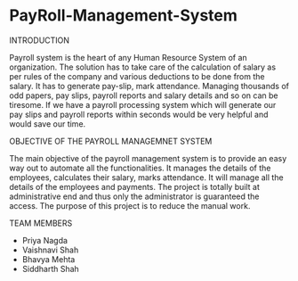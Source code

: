 # PayRoll-Management-System

INTRODUCTION

Payroll system is the heart of any Human Resource System of an organization. The solution has to take care of the calculation of salary as per rules
of the company and various deductions to be done from the salary. It has to generate pay-slip, mark attendance. Managing thousands of odd papers, 
pay slips, payroll reports and salary details and so on can be tiresome. If we have a payroll processing system which will generate our pay slips 
and payroll reports within seconds would be very helpful and would save our time.

OBJECTIVE OF THE PAYROLL MANAGEMNET SYSTEM

The main objective of the payroll management system is to provide an easy way out to automate all the functionalities.
It manages the details of the employees, calculates their salary, marks attendance. 
It will manage all the details of the employees and payments. 
The project is totally built at administrative end and thus only the administrator is guaranteed the access. 
The purpose of this project is to reduce the manual work.

TEAM MEMBERS

- Priya Nagda
- Vaishnavi Shah
- Bhavya Mehta
- Siddharth Shah
